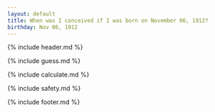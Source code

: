```yaml
---
layout: default
title: When was I conceived if I was born on November 06, 1912?
birthday: Nov 06, 1912
---
```


{% include header.md %}

{% include guess.md %}

{% include calculate.md %}

{% include safety.md %}

{% include footer.md %}




